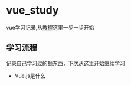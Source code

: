 # vue_study
vue学习记录,从[教程][1]这里一步一步开始

## 学习流程

记录自己学习过的额东西，下次从这里开始继续学习

* Vue.js是什么







[1]: https://cn.vuejs.org/v2/guide/